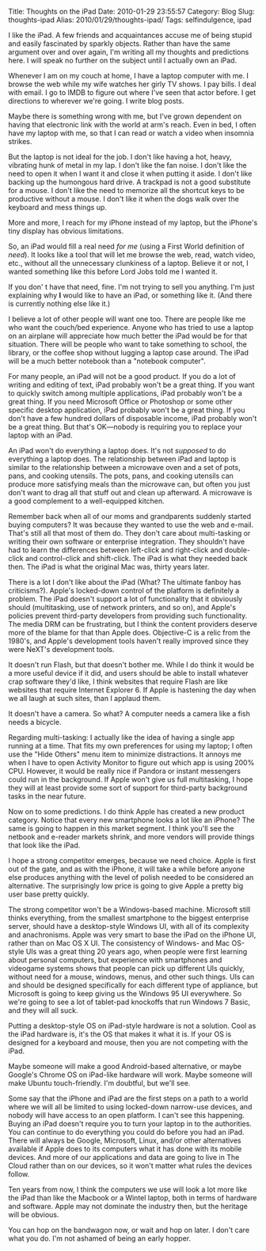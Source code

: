 Title: Thoughts on the iPad
Date: 2010-01-29 23:55:57
Category: Blog
Slug: thoughts-ipad
Alias: 2010/01/29/thoughts-ipad/
Tags: selfindulgence, ipad


I like the iPad. A few friends and acquaintances accuse me of being stupid and easily fascinated by sparkly objects. Rather than have the same argument over and over again, I'm writing all my thoughts and predictions here. I will speak no further on the subject until I actually own an iPad.
<!--break-->
Whenever I am on my couch at home, I have a laptop computer with me. I browse the web while my wife watches her girly TV shows. I pay bills. I deal with email. I go to IMDB to figure out where I've seen that actor before. I get directions to wherever we're going. I write blog posts.

Maybe there is something wrong with me, but I've grown dependent on having that electronic link with the world at arm's reach. Even in bed, I often have my laptop with me, so that I can read or watch a video when insomnia strikes.

But the laptop is not ideal for the job. I don't like having a hot, heavy, vibrating hunk of metal in my lap. I don't like the fan noise. I don't like the need to open it when I want it and close it when putting it aside. I don't like backing up the humongous hard drive. A trackpad is not a good substitute for a mouse. I don't like the need to memorize all the shortcut keys to be productive without a mouse. I don't like it when the dogs walk over the keyboard and mess things up.

More and more, I reach for my iPhone instead of my laptop, but the iPhone's tiny display has obvious limitations.

So, an iPad would fill a real need *for me* (using a First World definition of *need*). It looks like a tool that will let me browse the web, read, watch video, etc., without all the unnecessary clunkiness of a laptop. Believe it or not, I wanted something like this before Lord Jobs told me I wanted it.

If you don' t have that need, fine. I'm not trying to sell you anything. I'm just explaining why **I** would like to have an iPad, or something like it. (And there is currently nothing else like it.) 

I believe a lot of other people will want one too. There are people like me who want the couch/bed experience. Anyone who has tried to use a laptop on an airplane will appreciate how much better the iPad would be for that situation. There will be people who want to take something to school, the library, or the coffee shop without lugging a laptop case around. The iPad will be a much better notebook than a "notebook computer".

For many people, an iPad will not be a good product. If you do a lot of writing and editing of text, iPad probably won't be a great thing. If you want to quickly switch among multiple applications, iPad probably won't be a great thing. If you need Microsoft Office or Photoshop or some other specific desktop application, iPad probably won't be a great thing. If you don't have a few hundred dollars of disposable income, iPad probably won't be a great thing. But that's OK&mdash;nobody is requiring you to replace your laptop with an iPad.

An iPad won't do everything a laptop does. It's not *supposed* to do everything a laptop does. The relationship between iPad and laptop is similar to the relationship between a microwave oven and a set of pots, pans, and cooking utensils. The pots, pans, and cooking utensils can produce more satisfying meals than the microwave can, but often you just don't want to drag all that stuff out and clean up afterward. A microwave is a good complement to a well-equipped kitchen.

Remember back when all of our moms and grandparents suddenly started buying computers? It was because they wanted to use the web and e-mail. That's still all that most of them do. They don't care about multi-tasking or writing their own software or enterprise integration. They shouldn't have had to learn the differences between left-click and right-click and double-click and control-click and shift-click. The iPad is what they needed back then. The iPad is what the original Mac was, thirty years later.

There is a lot I don't like about the iPad (What? The ultimate fanboy has criticisms?). Apple's locked-down control of the platform is definitely a problem. The iPad doesn't support a lot of functionality that it obviously should (multitasking, use of network printers, and so on), and Apple's policies prevent third-party developers from providing such functionality. The media DRM can be frustrating, but I think the content providers deserve more of the blame for that than Apple does. Objective-C is a relic from the 1980's, and Apple's development tools haven't really improved since they were NeXT's development tools.

It doesn't run Flash, but that doesn't bother me. While I do think it would be a more useful device if it did, and users should be able to install whatever crap software they'd like, I think websites that require Flash are like websites that require Internet Explorer 6. If Apple is hastening the day when we all laugh at such sites, than I applaud them.

It doesn't have a camera. So what? A computer needs a camera like a fish needs a bicycle.

Regarding multi-tasking: I actually like the idea of having a single app running at a time. That fits my own preferences for using my laptop; I often use the "Hide Others" menu item to minimize distractions. It annoys me when I have to open Activity Monitor to figure out which app is using 200% CPU. However, it would be really nice if Pandora or instant messengers could run in the background. If Apple won't give us full multitasking, I hope they will at least provide some sort of support for third-party background tasks in the near future.

Now on to some predictions. I do think Apple has created a new product category. Notice that every new smartphone looks a lot like an iPhone? The same is going to happen in this market segment. I think you'll see the netbook and e-reader markets shrink, and more vendors will provide things that look like the iPad.

I hope a strong competitor emerges, because we need choice. Apple is first out of the gate, and as with the iPhone, it will take a while before anyone else produces anything with the level of polish needed to be considered an alternative. The surprisingly low price is going to give Apple a pretty big user base pretty quickly.

The strong competitor won't be a Windows-based machine. Microsoft still thinks everything, from the smallest smartphone to the biggest enterprise server, should have a desktop-style Windows UI, with all of its complexity and anachronisms. Apple was very smart to base the iPad on the iPhone UI, rather than on Mac OS X UI. The consistency of Windows- and Mac OS-style UIs was a great thing 20 years ago, when people were first learning about personal computers, but experience with smartphones and videogame systems shows that people can pick up different UIs quickly, without need for a mouse, windows, menus, and other such things. UIs can and should be designed specifically for each different type of appliance, but Microsoft is going to keep giving us the Windows&nbsp;95 UI everywhere. So we're going to see a lot of tablet-pad knockoffs that run Windows&nbsp;7&nbsp;Basic, and they will all suck.

Putting a desktop-style OS on iPad-style hardware is not a solution. Cool as the iPad hardware is, it's the OS that makes it what it is. If your OS is designed for a keyboard and mouse, then you are not competing with the iPad.

Maybe someone will make a good Android-based alternative, or maybe Google's Chrome OS on iPad-like hardware will work. Maybe someone will make Ubuntu touch-friendly. I'm doubtful, but we'll see.

Some say that the iPhone and iPad are the first steps on a path to a world where we will all be limited to using locked-down narrow-use devices, and nobody will have access to an open platform. I can't see this happening. Buying an iPad doesn't require you to turn your laptop in to the authorities. You can continue to do everything you could do before you had an iPad. There will always be Google, Microsoft, Linux, and/or other alternatives available if Apple does to its computers what it has done with its mobile devices. And more of our applications and data are going to live in The Cloud rather than on our devices, so it won't matter what rules the devices follow.

Ten years from now, I think the computers we use will look a lot more like the iPad than like the Macbook or a Wintel laptop, both in terms of hardware and software. Apple may not dominate the industry then, but the heritage will be obvious.

You can hop on the bandwagon now, or wait and hop on later. I don't care what you do. I'm not ashamed of being an early hopper.
